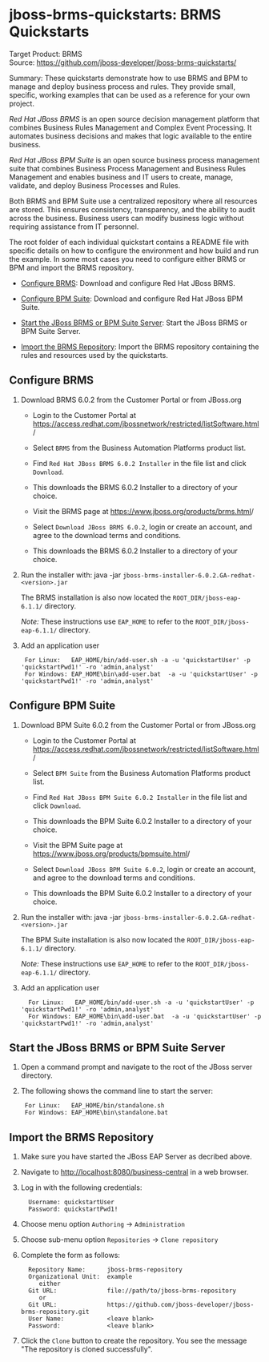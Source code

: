 jboss-brms-quickstarts: BRMS Quickstarts
========================================
Target Product: BRMS  
Source: <https://github.com/jboss-developer/jboss-brms-quickstarts/>  

Summary: These quickstarts demonstrate how to use BRMS and BPM to manage and deploy business process and rules. They provide small, specific, working examples that can be used as a reference for your own project.  

*Red Hat JBoss BRMS* is an open source decision management platform that combines Business Rules Management and Complex Event Processing. It automates business decisions and makes that logic available to the entire business. 

*Red Hat JBoss BPM Suite* is an open source business process management suite that combines Business Process Management and Business Rules Management and enables business and IT users to create, manage, validate, and deploy Business Processes and Rules.

Both BRMS and BPM Suite use a centralized repository where all resources are stored. This ensures consistency, transparency, and the ability to audit across the business. Business users can modify business logic without requiring assistance from IT personnel.

The root folder of each individual quickstart contains a README file with specific details on how to configure the environment and how build and run the example. In some most cases you need to configure either BRMS or BPM and import the BRMS repository.

* [Configure BRMS](#configure-brms): Download and configure Red Hat JBoss BRMS.

* [Configure BPM Suite](#configure-bpm-suite): Download and configure Red Hat JBoss BPM Suite.

* [Start the JBoss BRMS or BPM Suite Server](#start-the-jboss-eap-server): Start the JBoss BRMS or BPM Suite Server.

* [Import the BRMS Repository](#import-the-brms-repository): Import the BRMS repository containing the rules and resources used by the quickstarts.



Configure BRMS
--------------

1. Download BRMS 6.0.2 from the Customer Portal or from JBoss.org
    * Login to the Customer Portal at <https://access.redhat.com/jbossnetwork/restricted/listSoftware.html>/
    * Select `BRMS` from the Business Automation Platforms product list.
    * Find `Red Hat JBoss BRMS 6.0.2 Installer` in the file list and click `Download`.
    * This downloads the BRMS 6.0.2 Installer to a directory of your choice.

    * Visit the BRMS page at <https://www.jboss.org/products/brms.html>/
    * Select `Download JBoss BRMS 6.0.2`, login or create an account, and agree to the download terms and conditions.
    * This downloads the BRMS 6.0.2 Installer to a directory of your choice.

2. Run the installer with: java -jar `jboss-brms-installer-6.0.2.GA-redhat-<version>.jar`
 
   The BRMS installation is also now located the `ROOT_DIR/jboss-eap-6.1.1/` directory. 
   
   _Note:_ These instructions use `EAP_HOME` to refer to the `ROOT_DIR/jboss-eap-6.1.1/` directory.

3. Add an application user

        For Linux:   EAP_HOME/bin/add-user.sh -a -u 'quickstartUser' -p 'quickstartPwd1!' -ro 'admin,analyst'
        For Windows: EAP_HOME\bin\add-user.bat  -a -u 'quickstartUser' -p 'quickstartPwd1!' -ro 'admin,analyst'
    
Configure BPM Suite
-------------------

1. Download BPM Suite 6.0.2 from the Customer Portal or from JBoss.org
    * Login to the Customer Portal at <https://access.redhat.com/jbossnetwork/restricted/listSoftware.html>/
    * Select `BPM Suite` from the Business Automation Platforms product list.
    * Find `Red Hat JBoss BPM Suite 6.0.2 Installer` in the file list and click `Download`.
    * This downloads the BPM Suite 6.0.2 Installer to a directory of your choice.

    * Visit the BPM Suite page at <https://www.jboss.org/products/bpmsuite.html>/
    * Select `Download JBoss BPM Suite 6.0.2`, login or create an account, and agree to the download terms and conditions.
    * This downloads the BPM Suite 6.0.2 Installer to a directory of your choice.

2. Run the installer with: java -jar `jboss-brms-installer-6.0.2.GA-redhat-<version>.jar`
 
   The BPM Suite installation is also now located the `ROOT_DIR/jboss-eap-6.1.1/` directory. 
   
   _Note:_ These instructions use `EAP_HOME` to refer to the `ROOT_DIR/jboss-eap-6.1.1/` directory.

3. Add an application user

         For Linux:   EAP_HOME/bin/add-user.sh -a -u 'quickstartUser' -p 'quickstartPwd1!' -ro 'admin,analyst'
         For Windows: EAP_HOME\bin\add-user.bat  -a -u 'quickstartUser' -p 'quickstartPwd1!' -ro 'admin,analyst'


Start the JBoss BRMS or BPM Suite Server
----------------------------------------

1. Open a command prompt and navigate to the root of the JBoss server directory.
2. The following shows the command line to start the server:

        For Linux:   EAP_HOME/bin/standalone.sh
        For Windows: EAP_HOME\bin\standalone.bat

Import the BRMS Repository
--------------------------

1. Make sure you have started the JBoss EAP Server as decribed above.
 
2. Navigate to <http://localhost:8080/business-central> in a web browser. 

3. Log in with the following credentials:

         Username: quickstartUser
         Password: quickstartPwd1!

4. Choose menu option `Authoring` -> `Administration`

5. Choose sub-menu option `Repositories` -> `Clone repository`

6. Complete the form as follows:

         Repository Name:      jboss-brms-repository
         Organizational Unit:  example
            either
         Git URL:              file://path/to/jboss-brms-repository
            or
         Git URL:              https://github.com/jboss-developer/jboss-brms-repository.git
         User Name:            <leave blank>
         Password:             <leave blank>

7. Click the `Clone` button to create the repository. You see the message "The repository is cloned successfully".


